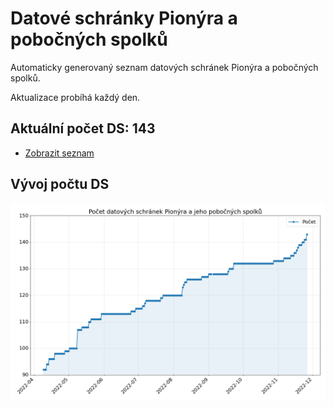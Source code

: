 # Datové schránky Pionýra a pobočných spolků

Automaticky generovaný seznam datových schránek Pionýra a pobočných spolků.

Aktualizace probíhá každý den.

## Aktuální počet DS: 143

- [Zobrazit seznam](datovky.csv)

## Vývoj počtu DS

![Vývoj počtu datových schránek](history.png)
